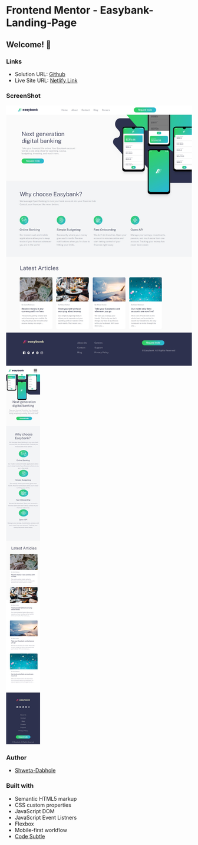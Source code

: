 # Frontend Mentor - Easybank-Landing-Page
## Welcome! 👋

### Links

- Solution URL: [Github](https://github.com/shweta-dabhole/Easy-Bank-Landing-Page-Frontend-Mentor-Challenge)
- Live Site URL: [Netlify Link](https://easy-bank-landing-page-frontend-mentor-challenge.vercel.app/)

### ScreenShot

![Desktop](https://github.com/shweta-dabhole/Frontend-Mentor-Challenges/blob/main/easybank-landing-page-master/output/easybank%20desktopjpeg.jpeg)
![Mobile](https://github.com/shweta-dabhole/Frontend-Mentor-Challenges/blob/main/easybank-landing-page-master/output/easybank%20mob.jpeg)

### Author

- [Shweta-Dabhole](https://www.linkedin.com/in/shweta-dabhole/)


### Built with

- Semantic HTML5 markup
- CSS custom properties
- JavaScript DOM 
- JavaScript Event Listners
- Flexbox
- Mobile-first workflow
- [Code Subtle](https://www.linkedin.com/company/code-subtle/)
